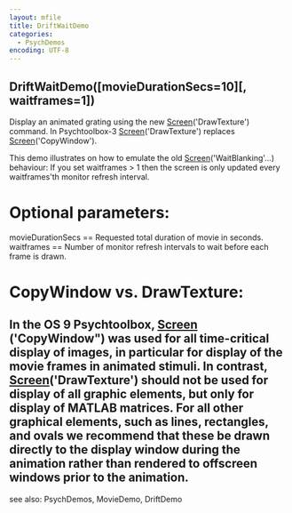 ```yaml
---
layout: mfile
title: DriftWaitDemo
categories:
  - PsychDemos
encoding: UTF-8
---
```


DriftWaitDemo([movieDurationSecs=10][, waitframes=1])
----

Display an animated grating using the new [Screen](/docs/Screen)('DrawTexture') command.
In Psychtoolbox-3 [Screen](/docs/Screen)('DrawTexture') replaces [Screen](/docs/Screen)('CopyWindow').

This demo illustrates on how to emulate the old [Screen](/docs/Screen)('WaitBlanking'...)
behaviour: If you set waitframes \> 1 then the screen is only updated
every waitframes'th monitor refresh interval.

# Optional parameters:

movieDurationSecs == Requested total duration of movie in seconds.
waitframes == Number of monitor refresh intervals to wait before each
frame is drawn.

# CopyWindow vs. DrawTexture:

In the OS 9 Psychtoolbox, [Screen](/docs/Screen) ('CopyWindow") was used for all
time-critical display of images, in particular for display of the movie
frames in animated stimuli. In contrast, [Screen](/docs/Screen)('DrawTexture') should not
be used for display of all graphic elements,  but only for  display of
MATLAB matrices.  For all other graphical elements, such as lines,  rectangles,
and ovals we recommend that these be drawn directly to the  display
window during the animation rather than rendered to offscreen  windows
prior to the animation.
----

see also: PsychDemos, MovieDemo, DriftDemo